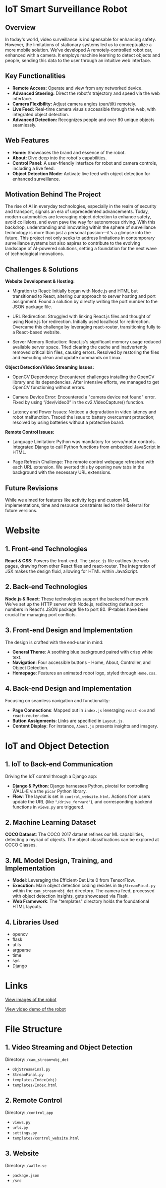 # **IoT Smart Surveillance Robot**

## **Overview**
In today's world, video surveillance is indispensable for enhancing safety. However, the limitations of stationary systems led us to conceptualize a more mobile solution. We've developed A remotely-controlled robot car, enhanced with a camera. It employs machine learning to detect objects and people, sending this data to the user through an intuitive web interface.

## **Key Functionalities**
- **Remote Access:** Operate and view from any networked device.
- **Advanced Steering:** Direct the robot's trajectory and speed via the web interface.
- **Camera Flexibility:** Adjust camera angles (pan/tilt) remotely.
- **Live Feed:** Real-time camera visuals accessible through the web, with integrated object detection.
- **Advanced Detection:** Recognizes people and over 80 unique objects seamlessly.

## **Web Features**
- **Home:** Showcases the brand and essence of the robot.
- **About:** Dive deep into the robot's capabilities.
- **Control Panel:** A user-friendly interface for robot and camera controls, including a live feed.
- **Object Detection Mode:** Activate live feed with object detection for enhanced surveillance.

## **Motivation Behind The Project**
The rise of AI in everyday technologies, especially in the realm of security and transport, signals an era of unprecedented advancements. Today, modern automobiles are leveraging object detection to enhance safety, avoid collisions, and even pave the way for autonomous driving. With this backdrop, understanding and innovating within the sphere of surveillance technology is more than just a personal passion—it's a glimpse into the future. This project not only seeks to address limitations in contemporary surveillance systems but also aspires to contribute to the evolving landscape of AI-powered solutions, setting a foundation for the next wave of technological innovations.

## **Challenges & Solutions**
**Website Development & Hosting:**

- Migration to React: Initially began with Node.js and HTML but transitioned to React, altering our approach to server hosting and port assignment. Found a solution by directly writing the port number to the JSON package file.

- URL Redirection: Struggled with linking React.js files and thought of using Node.js for redirection. Initially used localhost for redirection. Overcame this challenge by leveraging react-router, transitioning fully to a React-based website.

- Server Memory Reduction: React.js's significant memory usage reduced available server space. Tried clearing the cache and inadvertently removed critical bin files, causing errors. Resolved by restoring the files and executing clean and update commands on Linux.

**Object Detection/Video Streaming Issues:**

- OpenCV Dependency: Encountered challenges installing the OpenCV library and its dependencies. After intensive efforts, we managed to get OpenCV functioning without errors.

- Camera Device Error: Encountered a "camera device not found" error. Fixed by using “/dev/video0” in the cv2.VideoCapture() function.

- Latency and Power Issues: Noticed a degradation in video latency and robot malfunction. Traced the issue to battery overcurrent protection; resolved by using batteries without a protective board.

**Remote Control Issues:**

- Language Limitation: Python was mandatory for servo/motor controls. Integrated Django to call Python functions from embedded JavaScript in HTML.

- Page Refresh Challenge: The remote control webpage refreshed with each URL extension. We averted this by opening new tabs in the background with the necessary URL extensions.

## **Future Revisions** 
While we aimed for features like activity logs and custom ML implementations, time and resource constraints led to their deferral for future versions.

# **Website**

## **1. Front-end Technologies**
**React & CSS**: Powers the front-end. The `index.js` file outlines the web pages, drawing from other React files and react-router. The integration of JSX makes the design fluid, allowing for HTML within JavaScript.

## **2. Back-end Technologies**
**Node.js & React**: These technologies support the backend framework. We've set up the HTTP server with Node.js, redirecting default port numbers in React's JSON package file to port 80. IP-tables have been crucial for managing port conflicts.

## **3. Front-end Design and Implementation**
The design is crafted with the end-user in mind:
- **General Theme**: A soothing blue background paired with crisp white text.
- **Navigation**: Four accessible buttons - Home, About, Controller, and Object Detection.
- **Homepage**: Features an animated robot logo, styled through `Home.css`.

## **4. Back-end Design and Implementation**
Focusing on seamless navigation and functionality:
- **Page Connections**: Mapped out in `index.js` leveraging `react-dom` and `react-router-dom`.
- **Button Assignments**: Links are specified in `Layout.js`.
- **Content Display**: For instance, `About.js` presents insights and imagery.

# **IoT and Object Detection**

## **1. IoT to Back-end Communication**
Driving the IoT control through a Django app:
- **Django & Python**: Django harnesses Python, pivotal for controlling WALL-E via the `picar` Python library.
- **Flow**: The layout is set in `control_website.html`. Actions from users update the URL (like `"/drive_forward"`), and corresponding backend functions in `views.py` are triggered.

## **2. Machine Learning Dataset**
**COCO Dataset**: The COCO 2017 dataset refines our ML capabilities, detecting a myriad of objects. The object classifications can be explored at COCO Classes.

## **3. ML Model Design, Training, and Implementation**
- **Model**: Leveraging the Efficient-Det Lite 0 from TensorFlow.
- **Execution**: Main object detection coding resides in `ObjStreamFinal.py` within the `cam_stream+obj_det` directory. The camera feed, processed with object detection insights, gets showcased via Flask.
- **Web Framework**: The "templates" directory holds the foundational HTML layouts.

## **4. Libraries Used**
- opencv
- flask
- utils
- argparse
- time
- sys
- Django

# **Links**

[View images of the robot](https://imgur.com/a/ByL4b0q)

[View video demo of the robot](https://imgur.com/a/Ll9a63I)

# **File Structure**

## **1. Video Streaming and Object Detection**
Directory: `/cam_stream+obj_det`
- `ObjStreamFinal.py`
- `StreamFinal.py`
- `templates/Index(obj)`
- `templates/Index.html`

## **2. Remote Control**
Directory: `/control_app`
- `views.py`
- `urls.py`
- `settings.py`
- `templates/control_website.html`

## **3. Website**
Directory: `/walle-se`
- `package.json`
- `/src`
